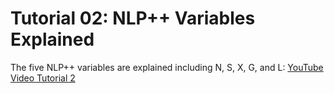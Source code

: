 # Tutorial 02: NLP++ Variables Explained

The five NLP++ variables are explained including N, S, X, G, and L: [YouTube Video Tutorial 2](https://youtu.be/i0x1435QFDs)